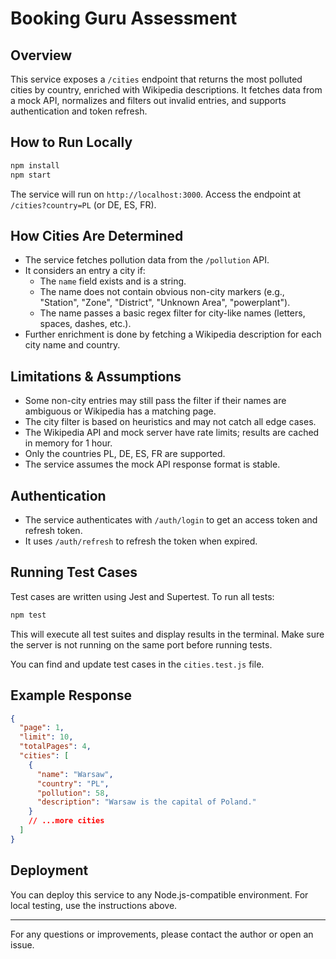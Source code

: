 # Booking Guru Assessment

## Overview
This service exposes a `/cities` endpoint that returns the most polluted cities by country, enriched with Wikipedia descriptions. It fetches data from a mock API, normalizes and filters out invalid entries, and supports authentication and token refresh.

## How to Run Locally
```bash
npm install
npm start
```
The service will run on `http://localhost:3000`. Access the endpoint at `/cities?country=PL` (or DE, ES, FR).

## How Cities Are Determined
- The service fetches pollution data from the `/pollution` API.
- It considers an entry a city if:
  - The `name` field exists and is a string.
  - The name does not contain obvious non-city markers (e.g., "Station", "Zone", "District", "Unknown Area", "powerplant").
  - The name passes a basic regex filter for city-like names (letters, spaces, dashes, etc.).
- Further enrichment is done by fetching a Wikipedia description for each city name and country.

## Limitations & Assumptions
- Some non-city entries may still pass the filter if their names are ambiguous or Wikipedia has a matching page.
- The city filter is based on heuristics and may not catch all edge cases.
- The Wikipedia API and mock server have rate limits; results are cached in memory for 1 hour.
- Only the countries PL, DE, ES, FR are supported.
- The service assumes the mock API response format is stable.

## Authentication
- The service authenticates with `/auth/login` to get an access token and refresh token.
- It uses `/auth/refresh` to refresh the token when expired.

## Running Test Cases

Test cases are written using Jest and Supertest. To run all tests:

```bash
npm test
```

This will execute all test suites and display results in the terminal. Make sure the server is not running on the same port before running tests.

You can find and update test cases in the `cities.test.js` file.

## Example Response
```json
{
  "page": 1,
  "limit": 10,
  "totalPages": 4,
  "cities": [
    {
      "name": "Warsaw",
      "country": "PL",
      "pollution": 58,
      "description": "Warsaw is the capital of Poland."
    }
    // ...more cities
  ]
}
```

## Deployment
You can deploy this service to any Node.js-compatible environment. For local testing, use the instructions above.

---
For any questions or improvements, please contact the author or open an issue.
